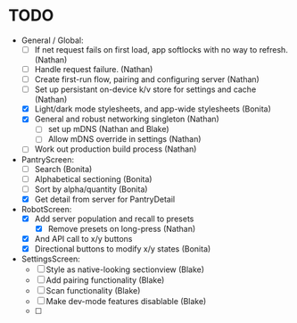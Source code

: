 TODO
====

- General / Global:
  - [ ] If net request fails on first load, app softlocks with no way to refresh. (Nathan)
  - [ ] Handle request failure. (Nathan)
  - [ ] Create first-run flow, pairing and configuring server (Nathan)
  - [ ] Set up persistant on-device k/v store for settings and cache (Nathan)
  - [X] Light/dark mode stylesheets, and app-wide stylesheets (Bonita)
  - [X] General and robust networking singleton (Nathan)
    - [ ] set up mDNS (Nathan and Blake)
    - [ ] Allow mDNS override in settings (Nathan)
  - [ ] Work out production build process (Nathan)
- PantryScreen:
  - [ ] Search (Bonita)
  - [ ] Alphabetical sectioning (Bonita)
  - [ ] Sort by alpha/quantity  (Bonita)
  - [X] Get detail from server for PantryDetail
- RobotScreen:
  - [X] Add server population and recall to presets
    - [X] Remove presets on long-press (Nathan)
  - [X] And API call to x/y buttons
  - [X] Directional buttons to modify x/y states (Bonita)
- SettingsScreen:
  - [ ] Style as native-looking sectionview (Blake)
  - [ ] Add pairing functionality (Blake)
  - [ ] Scan functionality (Blake)
  - [ ] Make dev-mode features disablable (Blake)
  - [ ] 